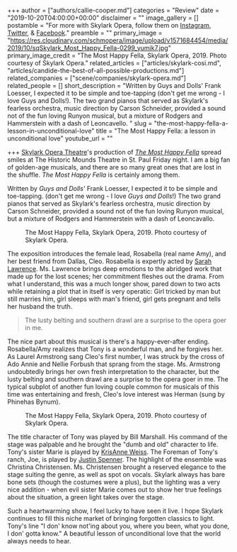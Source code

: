 +++
author = ["authors/callie-cooper.md"]
categories = "Review"
date = "2019-10-20T04:00:00+00:00"
disclaimer = ""
image_gallery = []
postamble = "For more with Skylark Opera, follow them on [Instagram](https://www.instagram.com/skylarkoperatheatre/), [Twitter](https://twitter.com/skylarkopera), & [Facebook](https://www.facebook.com/SkylarkOpera/)."
preamble = ""
primary_image = "https://res.cloudinary.com/schmopera/image/upload/v1571684454/media/2019/10/sqSkylark_Most_Happy_Fella-0299_yumik7.jpg"
primary_image_credit = "The Most Happy Fella, Skylark Opera, 2019. Photo courtesy of Skylark Opera."
related_articles = ["articles/skylark-cosi.md", "articles/candide-the-best-of-all-possible-productions.md"]
related_companies = ["scene/companies/skylark-opera.md"]
related_people = []
short_description = "Written by Guys and Dolls' Frank Loesser, I expected it to be simple and toe-tapping (don't get me wrong - I love Guys and Dolls!). The two grand pianos that served as Skylark's fearless orchestra, music direction by Carson Schneider, provided a sound not of the fun loving Runyon musical, but a mixture of Rodgers and Hammerstein with a dash of Leoncavello. "
slug = "the-most-happy-fella-a-lesson-in-unconditional-love"
title = "The Most Happy Fella: a lesson in unconditional love"
youtube_url = ""

+++
[Skylark Opera Theatre](/scene/companies/skylark-opera/)'s production of [_The Most Happy Fella_](https://www.skylarkopera.org/most-happy-fella-2019) spread smiles at The Historic Mounds Theatre in St. Paul Friday night. I am a big fan of golden-age musicals, and there are so many great ones that are lost in the shuffle. _The Most Happy Fella_ is certainly among them.

Written by _Guys and Dolls'_ Frank Loesser, I expected it to be simple and toe-tapping. (don't get me wrong - I love _Guys and Dolls_!) The two grand pianos that served as Skylark's fearless orchestra, music direction by Carson Schneider, provided a sound not of the fun loving Runyon musical, but a mixture of Rodgers and Hammerstein with a dash of Leoncavallo.

<figure data-type="image"{{% md %}}![](https://res.cloudinary.com/schmopera/image/upload/v1571684599/media/2019/10/Skylark_Most_Happy_Fella-0183_a20wfq.jpg){{% /md %}}

<figcaption>The Most Happy Fella, Skylark Opera, 2019. Photo courtesy of Skylark Opera.</figcaption>

</figure>

The exposition introduces the female lead, Rosabella (real name Amy), and her best friend from Dallas, Cleo. Rosabella is expertly acted by [Sarah Lawrence](http://sarahelawrence.com/biography.php). Ms. Lawrence brings deep emotions to the abridged work that made up for the lost scenes; her commitment fleshes out the drama. From what I understand, this was a much longer show, pared down to two acts while retaining a plot that in itself is very operatic: Girl tricked by man but still marries him, girl sleeps with man's friend, girl gets pregnant and tells her husband the truth.

> The lusty belting and southern drawl are a surprise to the opera goer in me.

The nice part about this musical is there's a happy-ever-after ending. Rosabella/Amy realizes that Tony is a wonderful man, and he forgives her. As Laurel Armstrong sang Cleo's first number, I was struck by the cross of Ado Annie and Nellie Forbush that sprang from the stage. Ms. Armstrong undoubtedly brings her own fresh interpretation to the character, but the lusty belting and southern drawl are a surprise to the opera goer in me. The typical subplot of another fun loving couple common for musicals of this time was entertaining and fresh, Cleo's love interest was Herman (sung by Phinehas Bynum).

<figure data-type="image"{{% md %}}![](https://res.cloudinary.com/schmopera/image/upload/v1571684582/media/2019/10/Skylark_Most_Happy_Fella-0154_jncodo.jpg){{% /md %}}

<figcaption>The Most Happy Fella, Skylark Opera, 2019. Photo courtesy of Skylark Opera.</figcaption>

</figure>

The title character of Tony was played by Bill Marshall. His command of the stage was palpable and he brought the "dumb and old" character to life. Tony's sister Marie is played by [KrisAnne Weiss](https://krisanneweiss.com/). The Foreman of Tony's ranch, Joe, is played by [Justin Spenner](https://www.barispen.com/). The highlight of the ensemble was Christina Christensen. Ms. Christensen brought a reserved elegance to the stage suiting the genre, as well as spot on vocals. Skylark always has bare bone sets (though the costumes were a plus), but the lighting was a very nice addition - when evil sister Marie comes out to show her true feelings about the situation, a green light takes over the stage.

Such a heartwarming show, I feel lucky to have seen it live. I hope Skylark continues to fill this niche market of bringing forgotten classics to light. Tony's line "I don' know not'ing about you, where you been, what you done, I don' gotta know." A beautiful lesson of unconditional love that the world always needs to hear.